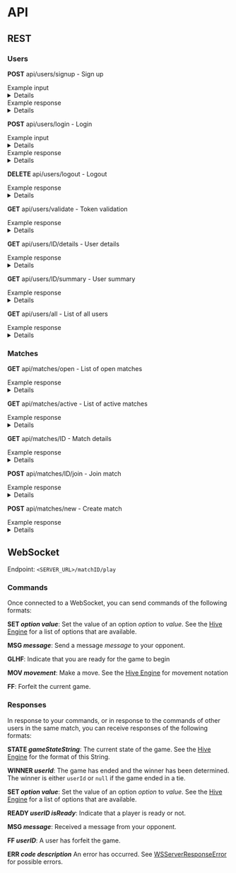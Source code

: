 # API

## REST

### Users

**POST** api/users/signup - Sign up

<summary>Example input</summary>
<details>
```
{
	"email": "example@mail.com",
	"password": "password",
	"verifyPassword": "password",
	"displayName": "chosenUsername"
}
```
</details>

<summary>Example response</summary>
<details>
```
{
	"id": "SomeUserID",
	"email": "example@mail.com",
	"displayName": "chosenUsername",
	"avatarUrl": null,
	"token": "SomeAccessToken"
}
```
</details>

**POST** api/users/login - Login

<summary>Example input</summary>
<details>
```
{
	"email": "email@mail.com",
	"password": "password"
}
```
</details>

<summary>Example response</summary>
<details>
```
{
	"id": "SomeTokenID",
	"userId": "SomeUserID",
	"token": "SomeAccessToken"
}
```
</details>

**DELETE** api/users/logout - Logout

<summary>Example response</summary>
<details>
`OK`
</details>

**GET** api/users/validate - Token validation

<summary>Example response</summary>
<details>
{
	"userId": "SomeUserID",
	"token": "SomeAccessToken"
}
</details>

**GET** api/users/ID/details - User details

<summary>Example response</summary>
<details>
```
{
	"id": "SomeUserID",
	"displayName": "chosenUsername",
	"elo": 1000.0,
	"avatarUrl": "https://example.com/image.png",
	"activeMatches": [
	],
	"pastMatches": [
	]
}
```
</details>

**GET** api/users/ID/summary - User summary

<summary>Example response</summary>
<details>
```
{
	"id": "SomeUserID",
	"displayName": "chosenUsername",
	"elo": 1000.0,
	"avatarUrl": "https://example.com/image.png",
}
```
</details>

**GET** api/users/all - List of all users

<summary>Example response</summary>
<details>
```
[
	{
		"id": "SomeUserID",
		"displayName": "chosenUsername",
		"elo": 1000.0,
		"avatarUrl": "https://example.com/image.png",
	},
	{
		"id": "SomeUserID2",
		"displayName": "chosenUsername2",
		"elo": 1000.0,
		"avatarUrl": "https://example.com/image.png",
	}
]
```
</details>

### Matches

**GET** api/matches/open - List of open matches

<summary>Example response</summary>
<details>
```
[
]
```
</details>

**GET** api/matches/active - List of active matches

<summary>Example response</summary>
<details>
```
[
]
```
</details>

**GET** api/matches/ID - Match details

<summary>Example response</summary>
<details>
```
{
	"id": "SomeMatchID",
	"socketUrl": "ws://example.com",
	"details": {
		"id": "SomeMatchID",
		"hostElo": 1000.0,
		"opponentElo": 1000.0,
		"hostIsWhite": false,
		"options": "LadyBug;Mosquito;NoFirstMoveQueen",
		"createdAt": "2020-03-30T00:00:00.000Z"
		"duration": null,
		"status": "notStarted",
		"isAsyncPlay": false,
		"isComplete": false,
		"host": {
			"id": "SomeUserID",
			"displayName": "chosenUsername",
			"elo": 1000.0,
			"avatarUrl": "https://example.com/image.png",
		},
		"opponent": {
			"id": "SomeUserID2",
			"displayName": "chosenUsername2",
			"elo": 1000.0,
			"avatarUrl": "https://example.com/image.png",
		},
		"winner": null,
		"moves": [
			{
				"id": "SomeMovementID",
				"notation": "wQ",
				"ordinal": 1
			},
			{
				"id": "SomeMovementID2",
				"notation": "bQ -wQ",
				"ordinal": 2
			}
		],
	}
}
```
</details>

**POST** api/matches/ID/join - Join match

<summary>Example response</summary>
<details>
```
{
	"id": "SomeMatchID",
	"socketUrl": "ws://example.com",
	"details": {
		"id": "SomeMatchID",
		"hostElo": 1000.0,
		"opponentElo": 1000.0,
		"hostIsWhite": false,
		"options": "LadyBug;Mosquito;NoFirstMoveQueen",
		"createdAt": "2020-03-30T00:00:00.000Z"
		"duration": null,
		"status": "notStarted",
		"isAsyncPlay": false,
		"isComplete": false,
		"host": {
			"id": "SomeUserID",
			"displayName": "chosenUsername",
			"elo": 1000.0,
			"avatarUrl": "https://example.com/image.png",
		},
		"opponent": {
			"id": "SomeUserID2",
			"displayName": "chosenUsername2",
			"elo": 1000.0,
			"avatarUrl": "https://example.com/image.png",
		},
		"winner": null,
		"moves": [],
	}
}
```
</details>

**POST** api/matches/new - Create match

<summary>Example response</summary>
<details>
```
{
	"id": "SomeMatchID",
	"socketUrl": "ws://example.com",
	"details": {
		"id": "SomeMatchID",
		"hostElo": 1000.0,
		"opponentElo": null,
		"hostIsWhite": false,
		"options": "LadyBug;Mosquito;NoFirstMoveQueen",
		"createdAt": "2020-03-30T00:00:00.000Z"
		"duration": null,
		"status": "notStarted",
		"isAsyncPlay": false,
		"isComplete": false,
		"host": {
			"id": "SomeUserID",
			"displayName": "chosenUsername",
			"elo": 1000.0,
			"avatarUrl": "https://example.com/image.png",
		},
		"opponent": null,
		"winner": null,
		"moves": [],
	}
}
```
</details>

## WebSocket

Endpoint: `<SERVER_URL>/matchID/play`

### Commands

Once connected to a WebSocket, you can send commands of the following formats:

**SET _option_ _value_**: Set the value of an option _option_ to _value_. See the [Hive Engine](https://github.com/josephroquedev/hive-engine) for a list of options that are available.

**MSG _message_**: Send a message _message_ to your opponent.

**GLHF**: Indicate that you are ready for the game to begin

**MOV _movement_**: Make a move. See the [Hive Engine](https://github.com/josephroquedev/hive-engine) for movement notation

**FF**: Forfeit the current game.

### Responses

In response to your commands, or in response to the commands of other users in the same match, you can receive responses of the following formats:

**STATE _gameStateString_**: The current state of the game. See the [Hive Engine](https://github.com/josephroquedev/hive-engine) for the format of this String.

**WINNER _userId_**: The game has ended and the winner has been determined. The winner is either `userId` or `null` if the game ended in a tie.

**SET _option_ _value_**: Set the value of an option _option_ to _value_. See the [Hive Engine](https://github.com/josephroquedev/hive-engine) for a list of options that are available.

**READY _userID_ _isReady_**: Indicate that a player is ready or not.

**MSG _message_**: Received a message from your opponent.

**FF _userID_**: A user has forfeit the game.

**ERR _code_ _description_** An error has occurred. See  [WSServerResponseError](./Sources/App/WebSocket/Message/Response/WSServerResponseError.swift) for possible errors.
